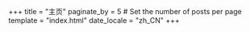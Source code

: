 +++
title = "主页"
paginate_by = 5 # Set the number of posts per page
template = "index.html"
date_locale = "zh_CN"
+++